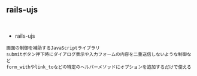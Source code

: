 ## rails-ujs  
<br>

- rails-ujs  
```
画面の制御を補助するJavaScriptライブラリ
submitボタン押下時にダイアログ表示や入力フォームの内容を二重送信しないような制御など
form_withやlink_toなどの特定のヘルパーメソッドにオプションを追加するだけで使える
```
